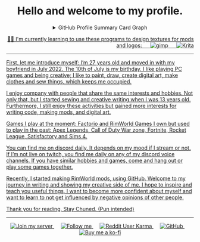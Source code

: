 <h1 align="center">Hello and welcome to my profile.</h1>

<details align="center">
  <summary>GitHub Profile Summary Card Graph</summary>
  <p align="center">:round_pushpin: GitHub Profile Summary Card Graph</p>
  <div align="center">
    <a href="https://github.com/Chunnyluny">
      <img height="160em" alt="GitHub Summary Card Graph" src="https://github-profile-summary-cards.vercel.app/api/cards/profile-details?username=Chunnyluny&theme=radical" />
  </div>
  <br>
  <div align="center">
    <a href="https://github.com/Chunnyluny">
      <img height="160em" src="https://github-readme-stats.vercel.app/api?username=Chunnyluny&show_icons=true&theme=radical&include_all_commits=true&count_private=true" />
  </div>
  <br>
  <div align="center">
    <a href="https://github.com/chunnyluny">
      <img height="160em" src="https://github-readme-stats.vercel.app/api/top-langs/?username=chunnyluny&layout=compact&langs_count=7&theme=radical" />
  </div>
</details>
      
<p align="right">
👩‍🎨 I'm currently learning to use these programs to design textures for mods and logos: 
&emsp;
   <img alt="gimp" src="https://img.shields.io/badge/gimp-203759?style=for-the-badge&logo=gimp&logoColor=magenta"/>
&emsp;
  <img alt="Krita" src="https://img.shields.io/badge/Krita-203759?style=for-the-badge&logo=krita&logoColor=magenta"/>
</p>

---

First, let me introduce myself: I’m 27 years old and moved in with my boyfriend in July 2022. The 10th of July is my birthday. I like playing PC games and being creative; I like to paint, draw, create digital art, make clothes and sew things, which keeps me occupied. 

I enjoy company with people that share the same interests and hobbies. Not only that, but I started sewing and creative writing when I was 13 years old. Furthermore, I still enjoy these activities but gained more interests for writing code, making mods, and digital art. 

Games I play at the moment: Factorio and RimWorld 
Games I own but used to play in the past: Apex Legends, Call of Duty War zone, Fortnite, Rocket League, Satisfactory and Sims 4.
 
You can find me on discord daily. It depends on my mood if I stream or not. If I’m not live on twitch, you find me daily on any of my discord voice channels. If you have similar hobbies and games, come and hang out or play some games together.

Recently, I started making RimWorld mods, using GitHub. Welcome to my journey in writing and showing my creative side of me. I hope to inspire and teach you useful things, I want to become more confident about myself and want to learn to not get influenced by negative opinions of other people. 

Thank you for reading, Stay Chuned. (Pun intended)

---

<p align="center">
  <a href="https://discord.gg/NjbW9RTQkA">
    <img alt="Join my server" src="https://img.shields.io/badge/join_me_on-discord-magenta?style=for-the-badge&logo=discord" />
  </a>
  &emsp;
  <a href="https://twitch.tv/chunnyluny">
    <img alt="Follow me" src="https://img.shields.io/badge/Twitch-magenta?style=for-the-badge&logo=twitch&logoColor=white" />
  </a>
  &emsp;
  <a href="https://www.reddit.com/user/Chunnyluny">
    <img alt="Reddit User Karma" src="https://img.shields.io/reddit/user-karma/combined/chunnyluny?style=for-the-badge&logo=reddit&color=magenta">
  </a>
  &emsp;
  <a href="https://github.com/Chunnyluny/Chunnyluny/blob/Master/LICENSE">
    <img alt="GitHub" src="https://img.shields.io/github/license/Chunnyluny/Chunnyluny?style=for-the-badge&logo=github&color=magenta">
  </a>
  &emsp;
  <a href="https://ko-fi.com/I2I8ND4C0">
    <img alt="Buy me a ko-fi" src="https://shields.io/badge/ko--fi-Buy_me_a_ko_fi-magenta?logo=ko-fi&style=for-the-badge" />
  </a>
</p>
